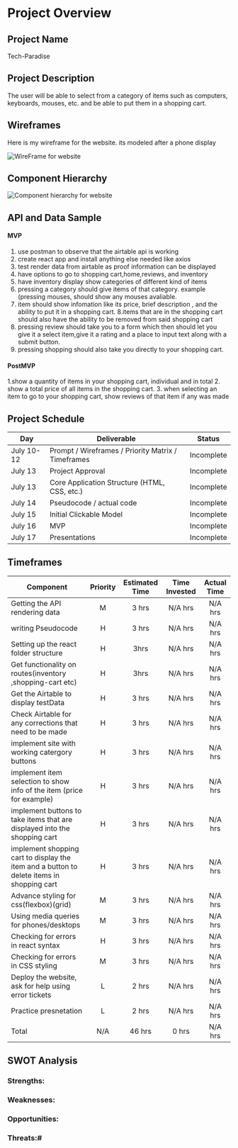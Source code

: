 # Project Overview

## Project Name

Tech-Paradise 

## Project Description

The user will be able to select from a category of items such as computers, keyboards, mouses, etc. and be able to put them in a shopping cart. 

## Wireframes

Here is my wireframe for the website. its modeled after a phone display

![WireFrame for website](https://i.imgur.com/MftL8vS.png "its wireframe of the website built for phone first")

## Component Hierarchy

![Component hierarchy for website](https://i.imgur.com/cCq5ytq.png " this is the component hierarchy  of the website")


## API and Data Sample




#### MVP 
1. use postman to observe that the airtable api is working
2. create react app and install anything else needed like axios
3. test render data from airtable as proof information can be displayed
4. have options to go to shopping cart,home,reviews, and inventory 
5. have inventory display show categories of different kind of items
6. pressing a category should give items of that category. example (pressing mouses, should show any mouses avaliable.
7. item should show infomation like its price, brief description , and the ability to put it in a shopping cart.
8.items that are in the shopping cart should also have the ability to be removed from said shopping cart
9. pressing review should take you to a form which then should let you give it a select item,give it a rating and a place to input text along with a submit button.
10. pressing shopping should also take you directly to your shopping cart.

#### PostMVP  
1.show a quantity of items in your shopping cart, individual and in total
2. show a total price of all items in the shopping cart.
3. when selecting an item to go to your shopping cart, show reviews of that item if any was made

## Project Schedule


|  Day | Deliverable | Status
|---|---| ---|
|July 10-12| Prompt / Wireframes / Priority Matrix / Timeframes | Incomplete
|July 13| Project Approval | Incomplete
|July 13| Core Application Structure (HTML, CSS, etc.) | Incomplete
|July 14| Pseudocode / actual code | Incomplete
|July 15| Initial Clickable Model  | Incomplete
|July 16| MVP | Incomplete
|July 17| Presentations | Incomplete

## Timeframes



| Component | Priority | Estimated Time | Time Invested | Actual Time |
| --- | :---: |  :---: | :---: | :---: |
| Getting the API rendering data | M | 3 hrs| N/A hrs | N/A hrs |
| writing Pseudocode | H| 3 hrs| N/A hrs | N/A hrs |
| Setting up the react folder structure| H | 3hrs| N/A hrs | N/A hrs |
| Get functionality on routes(inventory ,shopping-cart etc)| H | 3hrs| N/A hrs | N/A hrs |
| Get the Airtable to display testData | H| 3 hrs| N/A hrs | N/A hrs |
| Check Airtable for any corrections that need to be made| H| 3 hrs| N/A hrs | N/A hrs |
| implement site with working catergory buttons | H | 3 hrs| N/A hrs | N/A hrs |
| implement item selection to show info of the item (price for example)| H | 3 hrs| N/A hrs | N/A hrs |
| implement buttons to take items that are displayed into the shopping cart | H | 3 hrs| N/A hrs | N/A hrs |
| implement shopping cart to display the item and a button to delete items in shopping cart  | H | 3 hrs| N/A hrs | N/A hrs |
| Advance styling for css(flexbox)(grid) | M | 3 hrs| N/A hrs | N/A hrs |
| Using media queries for phones/desktops | M | 3 hrs| N/A hrs | N/A hrs |
| Checking for errors in react syntax | H | 3 hrs| N/A hrs | N/A hrs |
| Checking for errors in CSS styling | M | 3 hrs| N/A hrs | N/A hrs |
| Deploy the website, ask for help using error tickets| L | 2 hrs| N/A hrs | N/A hrs |
| Practice presnetation | L | 2 hrs| N/A hrs | N/A hrs |
| Total | N/A |46 hrs| 0 hrs | N/A hrs |
## SWOT Analysis

### Strengths:

### Weaknesses:

### Opportunities:

### Threats:# 

